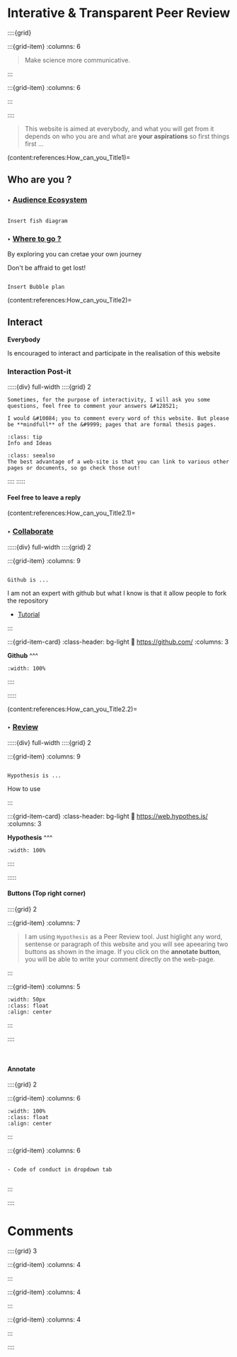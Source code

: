 # Interative & Transparent Peer Review

::::{grid}

:::{grid-item}
:columns: 6

> Make science more communicative.


:::

:::{grid-item}
:columns: 6

<script src="https://unpkg.com/@lottiefiles/lottie-player@latest/dist/lottie-player.js"></script>
<lottie-player src="https://assets8.lottiefiles.com/packages/lf20_yZ9gAl.json"  background="transparent"  speed="1"  style="width: 100%; height: auto;"  loop  autoplay></lottie-player>

:::

::::

> This website is aimed at everybody, and what you will get from it depends on who you are and what are **your aspirations** so first things first ...



(content:references:How_can_you_Title1)= 
## Who are you ?

### <strong> &#x2023; <u> Audience Ecosystem </u> </strong>


```{note}

Insert fish diagram

```

### <strong> &#x2023; <u>  Where to go ? </u> </strong>


By exploring you can cretae your own journey

<p class="emphase">Don't be affraid to get lost! </p>

```{note}

Insert Bubble plan

```
 
(content:references:How_can_you_Title2)= 
## Interact

<p class="emphase2"><strong>Everybody</strong></p>

<p class="emphase">Is encouraged to interact and participate in the realisation of this website</p>


### <strong> Interaction Post-it </strong>

:::::{div} full-width
::::{grid} 2

```{admonition} Note / Question
Sometimes, for the purpose of interactivity, I will ask you some questions, feel free to comment your answers &#128521;
```

```{warning}
I would &#10084; you to comment every word of this website. But please be **mindfull** of the &#9999; pages that are formal thesis pages. 
```

```{admonition} Info / Idea
:class: tip
Info and Ideas
```

```{admonition} See also
:class: seealso
The best advantage of a web-site is that you can link to various other pages or documents, so go check those out!
```


::::
:::::

#### Feel free to leave a reply


(content:references:How_can_you_Title2.1)= 
### <strong> &#x2023; <u> Collaborate </u> </strong>



:::::{div} full-width
::::{grid} 2

:::{grid-item}
:columns: 9

```{epigraph}

Github is ...

```



I am not an expert with github but what I know is that it allow people to fork the repository


- [Tutorial](../../Appendix/Help/Github/Github_JB)

:::

:::{grid-item-card}
:class-header: bg-light
:link: https://github.com/ 
:columns: 3

**Github**
^^^

```{image} ../../../_static/Svg_icons/github-svgrepo-com.svg
:width: 100%

```


::::


:::::


(content:references:How_can_you_Title2.2)=
### <strong> &#x2023; <u>Review </u> </strong>


:::::{div} full-width
::::{grid} 2

:::{grid-item}
:columns: 9

```{epigraph}

Hypothesis is ...

```

How to use

:::

:::{grid-item-card}
:class-header: bg-light
:link: https://web.hypothes.is/ 
:columns: 3

**Hypothesis**
^^^

```{image} ../../../_static/Svg_icons/Hypothesis.svg
:width: 100%

```


::::


:::::


#### <strong> Buttons</strong> (Top right corner)
 
    


    
::::{grid} 2

:::{grid-item}
:columns: 7
    
> I am using `Hypothesis` as a Peer Review tool. Just higlight any word, sentense or paragraph of this website and you will see apeearing two buttons as shown in the image. If you click on the **annotate button**, you will be able to write your comment directly on the web-page.     

:::

:::{grid-item}
:columns: 5

```{image} ../../../_static/Images/Hypothesis_symbols.png
:width: 50px
:class: float
:align: center
```

    
:::


::::

<br>

#### <strong> Annotate</strong>

::::{grid} 2

:::{grid-item}
:columns: 6

```{image} ../../../_static/Images/Coment_capture.PNG
:width: 100%
:class: float
:align: center
```

:::

:::{grid-item}
:columns: 6

```{admonition} To include

- Code of conduct in dropdown tab


```


:::

::::


# Comments

<script src="https://utteranc.es/client.js"
        repo="Deugz/sp-Science_Journey"
        issue-term="pathname"
        theme="github-light"
        crossorigin="anonymous"
        async>
</script>

::::{grid} 3

:::{grid-item}
:columns: 4

:::

:::{grid-item}
:columns: 4

<script type='text/javascript' src='https://storage.ko-fi.com/cdn/widget/Widget_2.js'></script><script type='text/javascript'>kofiwidget2.init('Buy me a coffee', '#317315', 'O4O6EZO78');kofiwidget2.draw();</script> 

:::

:::{grid-item}
:columns: 4

:::

::::

